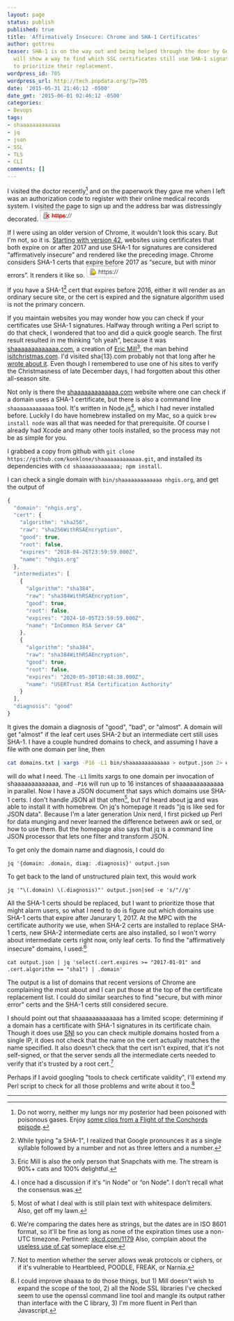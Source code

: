 ```yaml
---
layout: page
status: publish
published: true
title: 'Affirmatively Insecure: Chrome and SHA-1 Certificates'
author: gottreu
teaser: SHA-1 is on the way out and being helped through the door by Google.  Brian
  will show a way to find which SSL certificates still use SHA-1 signatures and how
  to prioritize their replacement.
wordpress_id: 705
wordpress_url: http://tech.popdata.org/?p=705
date: '2015-05-31 21:46:12 -0500'
date_gmt: '2015-06-01 02:46:12 -0500'
categories:
- Devops
tags:
- shaaaaaaaaaaaaa
- jq
- json
- SSL
- TLS
- CLI
comments: []
---
```


I visited the doctor recently[^1] and on the paperwork they gave me when I left was an authorization code to register with their online medical records system. I visited the page to sign up and the address bar was distressingly decorated. ![HTTPS in strikethrough with a red X over a lock][img-insecure]

If I were using an older version of Chrome, it wouldn't look this scary. But I'm not, so it is. [Starting with version 42][L1], websites using certificates that both expire on or after 2017 and use SHA-1 for signatures are considered “affirmatively insecure” and rendered like the preceding image. Chrome considers SHA-1 certs that expire before 2017 as “secure, but with minor errors”. It renders it like so. ![Lock with yellow triangle][img-minor]

If you have a SHA-1[^2] cert that expires before 2016, either it will render as an ordinary secure site, or the cert is expired and the signature algorithm used is not the primary concern.

If you maintain websites you may wonder how you can check if your certificates use SHA-1 signatures. Halfway through writing a Perl script to do that check, I wondered that too and did a quick google search. The first result resulted in me thinking “oh yeah”, because it was [shaaaaaaaaaaaaa.com][L2], a creation of [Eric Mill][L3][^3], the man behind [isitchristmas.com][L4]. I'd visited sha{13}.com probably not that long after he [wrote about it][L5]. Even though I remembered to use one of his sites to verify the Christmasness of late December days, I had forgotten about this other all-season site.

Not only is there the [shaaaaaaaaaaaaa.com][L2] website where one can check if a domain uses a SHA-1 certificate, but there is also a command line `shaaaaaaaaaaaaa` tool. It's written in Node.js[^4], which I had never installed before. Luckily I do have homebrew installed on my Mac, so a quick `brew install node` was all that was needed for that prerequisite. Of course I already had Xcode and many other tools installed, so the process may not be as simple for you.

I grabbed a copy from github with
`git clone https://github.com/konklone/shaaaaaaaaaaaaa.git`,
and installed its dependencies with
`cd shaaaaaaaaaaaaa; npm install`.

I can check a single domain with `bin/shaaaaaaaaaaaaa nhgis.org`, and get the output of

```javascript
{
  "domain": "nhgis.org",
  "cert": {
    "algorithm": "sha256",
    "raw": "sha256WithRSAEncryption",
    "good": true,
    "root": false,
    "expires": "2018-04-26T23:59:59.000Z",
    "name": "nhgis.org"
  },
  "intermediates": [
    {
      "algorithm": "sha384",
      "raw": "sha384WithRSAEncryption",
      "good": true,
      "root": false,
      "expires": "2024-10-05T23:59:59.000Z",
      "name": "InCommon RSA Server CA"
    },
    {
      "algorithm": "sha384",
      "raw": "sha384WithRSAEncryption",
      "good": true,
      "root": false,
      "expires": "2020-05-30T10:48:38.000Z",
      "name": "USERTrust RSA Certification Authority"
    }
  ],
  "diagnosis": "good"
}
```

It gives the domain a diagnosis of "good", "bad", or "almost". A domain will get "almost" if the leaf cert uses SHA-2 but an intermediate cert still uses SHA-1.
I have a couple hundred domains to check, and assuming I have a file with one domain per line, then

```bash
cat domains.txt | xargs -P16 -L1 bin/shaaaaaaaaaaaaa > output.json 2> error.json
```

will do what I need. The `-L1` limits xargs to one domain per invocation of shaaaaaaaaaaaaa, and `-P16` will run up to 16 instances of shaaaaaaaaaaaaa in parallel.
Now I have a JSON document that says which domains use SHA-1 certs. I don't handle JSON all that often[^5], but I'd heard about <a href="http://stedolan.github.io/jq/">jq</a> and was able to install it with homebrew. On jq's homepage it reads "jq is like sed for JSON data". Because I'm a later generation Unix nerd, I first picked up Perl for data munging and never learned the difference between awk or sed, or how to use them. But the homepage also says that jq is a command line JSON processor that lets one filter and transform JSON.

To get only the domain name and diagnosis, I could do

```
jq '{domain: .domain, diag: .diagnosis}' output.json
```

To get back to the land of unstructured plain text, this would work

```
jq '"\(.domain) \(.diagnosis)"' output.json|sed -e 's/"//g'
```

All the SHA-1 certs should be replaced, but I want to prioritize those that might alarm users, so what I need to do is figure out which domains use SHA-1 certs that expire after Janurary 1, 2017.  At the MPC with the certificate authority we use, when SHA-2 certs are installed to replace SHA-1 certs, new SHA-2 intermediate certs are also installed, so I won't worry about intermediate certs right now, only leaf certs. To find the "affirmatively insecure" domains, I used:[^6]

```
cat output.json | jq 'select(.cert.expires >= "2017-01-01" and .cert.algorithm == "sha1") | .domain'
```

The output is a list of domains that recent versions of Chrome are complaining the most about and I can put those at the top of the certificate replacement list. I could do similar searches to find "secure, but with minor error" certs and the SHA-1 certs still considered secure.

I should point out that shaaaaaaaaaaaaa has a limited scope: determining if a domain has a certificate with SHA-1 signatures in its certificate chain. Though it does use [SNI](http://en.wikipedia.org/wiki/Server_Name_Indication) so you can check multiple domains hosted from a single IP, it does not check that the name on the cert actually matches the name specified. It also doesn't check that the cert isn't expired, that it's not self-signed, or that the server sends all the intermediate certs needed to verify that it's trusted by a root cert.[^8]

Perhaps if I avoid googling "tools to check certificate validity", I'll extend my Perl script to check for all those problems and write about it too.[^9]

<hr/>

[img-insecure]: /images/from_wp/crop-insecure.png "Affirmatively insecure"
[img-minor]: /images/from_wp/crop-minor-errors.png "Secure, but with minor errors"
[L1]: http://googleonlinesecurity.blogspot.com/2014/09/gradually-sunsetting-sha-1.html
[L2]: https://shaaaaaaaaaaaaa.com/
[L3]: https://konklone.com/
[L4]: https://isitchristmas.com/
[L5]: https://konklone.com/post/why-google-is-hurrying-the-web-to-kill-sha-1
[L6]: https://www.youtube.com/watch?v=B1BdQcJ2ZYY
[^1]: Do not worry, neither my lungs nor my posterior had been poisoned with poisonous gases.  Enjoy [some clips from a Flight of the Conchords episode][L6].
[^2]: While typing "a SHA-1", I realized that Google pronounces it as a single syllable followed by a number and not as three letters and a number.
[^3]: Eric Mill is also the only person that Snapchats with me. The stream is 90%+ cats and 100% delightful.
[^4]: I once had a discussion if it's “in Node” or “on Node”. I don't recall what the consensus was.
[^5]: Most of what I deal with is still plain text with whitespace delimiters. Also, get off my lawn.
[^6]: We're comparing the dates here as strings, but the dates are in ISO 8601 format, so it'll be fine as long as none of the expiration times use a non-UTC timezone. Pertinent: [xkcd.com/1179](https://xkcd.com/1179/) Also, complain about the [useless use of cat](http://www.smallo.ruhr.de/award.html) someplace else.
[^8]: Not to mention whether the server allows weak protocols or ciphers, or if it's vulnerable to Heartbleed, POODLE, FREAK, or Narnia.
[^9]: I could improve shaaaa to do those things, but 1) Mill doesn't wish to expand the scope of the tool, 2) all the Node SSL libraries I've checked seem to use the openssl command line tool and mangle its output rather than interface with the C library, 3) I'm more fluent in Perl than Javascript.
